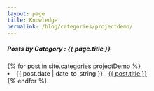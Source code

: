 ```yaml
---
layout: page
title: Knowledge
permalink: /blog/categories/projectdemo/
---
```


<h5> Posts by Category : {{ page.title }} </h5>

<div class="card">
{% for post in site.categories.projectDemo %}
 <li class="category-posts"><span>{{ post.date | date_to_string }}</span> &nbsp; <a href="/info/{{ post.url }}">{{ post.title }}</a></li>
{% endfor %}
</div>

